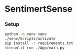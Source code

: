 # SentimertSense
### Setup 
```bash
python -m venv venv
./venv/Scripts/activate
pip install -r requirements.txt
streamlit run ./App/main.py
```